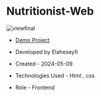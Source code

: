 # Nutritionist-Web

![viewfinal](https://github.com/ElaheSeyfi/Toy-Web/assets/155986797/942571a9-40be-4853-975a-1a93067a63d4)

- [Demo Project](https://elaheseyfi.github.io/web-Pet-shop/)

- Developed by Elaheseyfi

- Created - 2024-05-09

- Technologies Used - Html , css

- Role - Frontend
